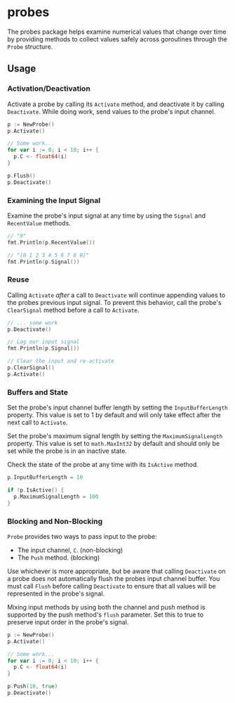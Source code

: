 # probes
The probes package helps examine numerical values that change over time by providing methods to collect values safely across goroutines through the `Probe` structure.

## Usage
### Activation/Deactivation
Activate a probe by calling its `Activate` method, and deactivate it by calling `Deactivate`. While doing work, send values to the probe's input channel.

```go
p := NewProbe()
p.Activate()

// Some work...
for var i := 0; i < 10; i++ {
  p.C <- float64(i)
}

p.Flush()
p.Deactivate()
```

### Examining the Input Signal
Examine the probe's input signal at any time by using the `Signal` and `RecentValue` methods.

```go
// "9"
fmt.Println(p.RecentValue())

// "[0 1 2 3 4 5 6 7 8 9]"
fmt.Println(p.Signal())
```

### Reuse
Calling `Activate` _after_ a call to `Deactivate` will continue appending values to the probes previous input signal. To prevent this behavior, call the probe's `ClearSignal` method before a call to `Activate`.

```go
// ... some work
p.Deactivate()

// Log our input signal
fmt.Println(p.Signal())

// Clear the input and re-activate
p.ClearSignal()
p.Activate()
```

### Buffers and State
Set the probe's input channel buffer length by setting the `InputBufferLength` property. This value is set to 1 by default and will only take effect after the next call to `Activate`.

Set the probe's maximum signal length by setting the `MaximumSignalLength` property. This value is set to `math.MaxInt32` by default and should only be set while the probe is in an inactive state.

Check the state of the probe at any time with its `IsActive` method.

```go
p.InputBufferLength = 10

if !p.IsActive() {
  p.MaximumSignalLength = 100
}
```

### Blocking and Non-Blocking
`Probe` provides two ways to pass input to the probe:
- The input channel, `C`. (non-blocking)
- The `Push` method. (blocking)

Use whichever is more appropriate, but be aware that calling `Deactivate` on a probe does not automatically flush the probes input channel buffer. You must call `Flush` before calling `Deactivate` to ensure that all values will be represented in the probe's signal.

Mixing input methods by using both the channel and push method is supported by the push method's `flush` parameter. Set this to true to preserve input order in the probe's signal.

```go
p := NewProbe()
p.Activate()

// Some work...
for var i := 0; i < 10; i++ {
  p.C <- float64(i)
}

p.Push(10, true)
p.Deactivate()
```

